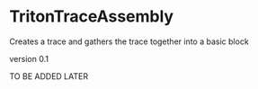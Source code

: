 # TritonTraceAssembly
Creates a trace and gathers the trace together into a basic block


version 0.1

TO BE ADDED LATER
